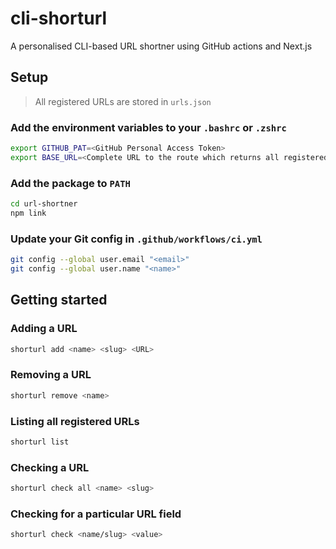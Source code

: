 # cli-shorturl

A personalised CLI-based URL shortner using GitHub actions and Next.js

## Setup

> All registered URLs are stored in `urls.json`

### Add the environment variables to your `.bashrc` or `.zshrc`

```sh
export GITHUB_PAT=<GitHub Personal Access Token>
export BASE_URL=<Complete URL to the route which returns all registered URLs>
```

### Add the package to `PATH`

```sh
cd url-shortner
npm link
```

### Update your Git config in `.github/workflows/ci.yml`

```sh
git config --global user.email "<email>"
git config --global user.name "<name>"
```

## Getting started

### Adding a URL

```sh
shorturl add <name> <slug> <URL>
```

### Removing a URL

```sh
shorturl remove <name>
```

### Listing all registered URLs

```sh
shorturl list
```

### Checking a URL

```sh
shorturl check all <name> <slug>
```

### Checking for a particular URL field

```sh
shorturl check <name/slug> <value>
```
